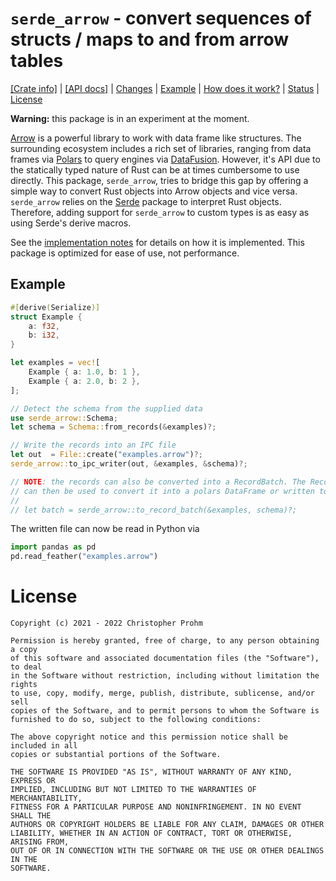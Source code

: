 # `serde_arrow` - convert sequences of structs / maps to and from arrow tables

[[Crate info]](https://crates.io/crates/serde_arrow)
| [[API docs]](https://docs.rs/serde_arrow/latest/serde_arrow/)
| [Changes](Changes.md)
| [Example](#example)
| [How does it work?](serde_arrow/Implementation.md)
| [Status](serde_arrow/Implementation.md#status)
| [License](#license)

**Warning:** this package is in an experiment at the moment.

[Arrow][arrow] is a powerful library to work with data frame like structures.
The surrounding ecosystem includes a rich set of libraries, ranging from data
frames via [Polars][polars] to query engines via [DataFusion][datafusion].
However, it's API due to the statically typed nature of Rust can be at times
cumbersome to use directly. This package, `serde_arrow`, tries to bridge this
gap by offering a simple way to convert Rust objects into Arrow objects and vice
versa.  `serde_arrow` relies on the [Serde](https://serde.rs) package to
interpret Rust objects. Therefore, adding support for `serde_arrow` to custom
types is as easy as using Serde's derive macros. 

See the [implementation notes](serde_arrow/Implementation.md) for details on how
it is implemented. This package is optimized for ease of use, not performance.

[arrow]: https://docs.rs/arrow/latest/arrow/
[polars]: https://github.com/pola-rs/polars
[datafusion]: https://github.com/apache/arrow-datafusion/

## Example

```rust
#[derive(Serialize)]
struct Example {
    a: f32,
    b: i32,
}

let examples = vec![
    Example { a: 1.0, b: 1 },
    Example { a: 2.0, b: 2 },
];

// Detect the schema from the supplied data
use serde_arrow::Schema;
let schema = Schema::from_records(&examples)?;

// Write the records into an IPC file
let out  = File::create("examples.arrow")?;
serde_arrow::to_ipc_writer(out, &examples, &schema)?;

// NOTE: the records can also be converted into a RecordBatch. The RecordBatch
// can then be used to convert it into a polars DataFrame or written to parquet.
//
// let batch = serde_arrow::to_record_batch(&examples, schema)?;
```

The written file can now be read in Python via

```python
import pandas as pd
pd.read_feather("examples.arrow")
```

# License

```text
Copyright (c) 2021 - 2022 Christopher Prohm

Permission is hereby granted, free of charge, to any person obtaining a copy
of this software and associated documentation files (the "Software"), to deal
in the Software without restriction, including without limitation the rights
to use, copy, modify, merge, publish, distribute, sublicense, and/or sell
copies of the Software, and to permit persons to whom the Software is
furnished to do so, subject to the following conditions:

The above copyright notice and this permission notice shall be included in all
copies or substantial portions of the Software.

THE SOFTWARE IS PROVIDED "AS IS", WITHOUT WARRANTY OF ANY KIND, EXPRESS OR
IMPLIED, INCLUDING BUT NOT LIMITED TO THE WARRANTIES OF MERCHANTABILITY,
FITNESS FOR A PARTICULAR PURPOSE AND NONINFRINGEMENT. IN NO EVENT SHALL THE
AUTHORS OR COPYRIGHT HOLDERS BE LIABLE FOR ANY CLAIM, DAMAGES OR OTHER
LIABILITY, WHETHER IN AN ACTION OF CONTRACT, TORT OR OTHERWISE, ARISING FROM,
OUT OF OR IN CONNECTION WITH THE SOFTWARE OR THE USE OR OTHER DEALINGS IN THE
SOFTWARE.
```
